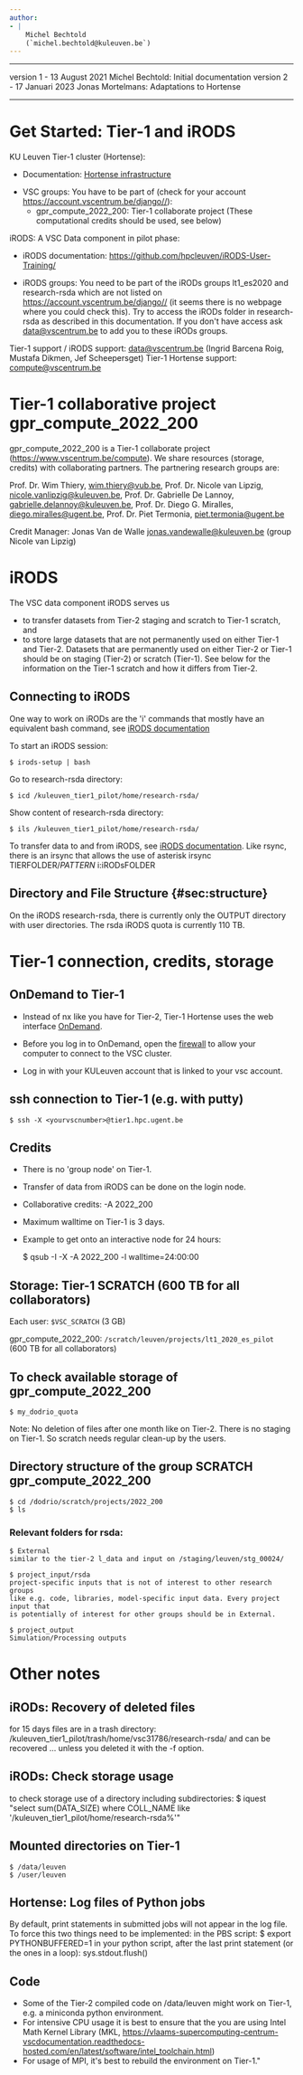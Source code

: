 ```yaml
---
author:
- |
    Michel Bechtold
    (`michel.bechtold@kuleuven.be`)
---
```


  ----------- -------------- ---------------------------------------------------------------------------------------------------------
  version 1   - 13 August 2021   Michel Bechtold: Initial documentation
  version 2   - 17 Januari 2023  Jonas Mortelmans: Adaptations to Hortense
  ----------- -------------- ---------------------------------------------------------------------------------------------------------



Get Started: Tier-1 and iRODS
======================

KU Leuven Tier-1 cluster (Hortense):

-   Documentation: [Hortense infrastructure](https://docs.vscentrum.be/en/latest/gent/tier1_hortense.html)

* VSC groups: You have to be part of (check for your account https://account.vscentrum.be/django//):
  * gpr_compute_2022_200: Tier-1 collaborate project (These computational credits should be used, see below)

iRODS: A VSC Data component in pilot phase:

-   iRODS documentation: <https://github.com/hpcleuven/iRODS-User-Training/>

* iRODS groups: You need to be part of the iRODs groups lt1_es2020 and research-rsda which are not listed on https://account.vscentrum.be/django// (it seems there is no webpage where you could check this). Try to access the iRODs folder in research-rsda as described in this documentation. If you don't have access ask data@vscentrum.be to add you to these iRODs groups.

Tier-1 support / iRODS support: data@vscentrum.be (Ingrid Barcena Roig, Mustafa Dikmen, Jef Scheepersget)
Tier-1 Hortense support: compute@vscentrum.be


Tier-1 collaborative project gpr_compute_2022_200
======================

gpr_compute_2022_200 is a Tier-1 collaborate project (https://www.vscentrum.be/compute). We share resources (storage, credits) with collaborating partners. The partnering research groups are:

Prof. Dr. Wim Thiery, wim.thiery@vub.be, Prof. Dr. Nicole van Lipzig, nicole.vanlipzig@kuleuven.be, Prof. Dr. Gabrielle De Lannoy, gabrielle.delannoy@kuleuven.be, Prof. Dr. Diego G. Miralles, diego.miralles@ugent.be, Prof. Dr. Piet Termonia, piet.termonia@ugent.be

Credit Manager: Jonas Van de Walle <jonas.vandewalle@kuleuven.be> (group Nicole van Lipzig)

iRODS
======================

The VSC data component iRODS serves us

* to transfer datasets from Tier-2 staging and scratch to Tier-1 scratch, and
* to store large datasets that are not permanently used on either Tier-1 and Tier-2. Datasets that are permanently used on either Tier-2 or Tier-1 should be on staging (Tier-2) or scratch (Tier-1). See below for the information on the Tier-1 scratch and how it differs from Tier-2. 
  
Connecting to iRODS
-----------------
One way to work on iRODs are the 'i' commands that mostly have an equivalent bash command, see [iRODS documentation](https://github.com/hpcleuven/iRODS-User-Training/)

To start an iRODS session:

    $ irods-setup | bash

Go to research-rsda directory:

    $ icd /kuleuven_tier1_pilot/home/research-rsda/

Show content of research-rsda directory:

    $ ils /kuleuven_tier1_pilot/home/research-rsda/
    
To transfer data to and from iRODS, see [iRODS documentation](https://github.com/hpcleuven/iRODS-User-Training/).
Like rsync, there is an irsync that allows the use of asterisk
irsync TIERFOLDER/*PATTERN* i:iRODsFOLDER
   
Directory and File Structure {#sec:structure}
-----------------
On the iRODS research-rsda, there is currently only the OUTPUT directory with user directories.
The rsda iRODS quota is currently 110 TB.

Tier-1 connection, credits, storage
======================
  
OnDemand to Tier-1
-----------------

-   Instead of nx like you have for Tier-2, Tier-1 Hortense uses the web interface [OnDemand](https://tier1.hpc.ugent.be/pun/sys/dashboard).

-   Before you log in to OnDemand, open the [firewall](https://firewall.vscentrum.be/) to allow your computer to connect to the VSC cluster.

-   Log in with your KULeuven account that is linked to your vsc account. 

ssh connection to Tier-1 (e.g. with putty)
-----------------

    $ ssh -X <yourvscnumber>@tier1.hpc.ugent.be
  
Credits 
-----------------

*  There is no 'group node' on Tier-1.

*  Transfer of data from iRODS can be done on the login node. 

*  Collaborative credits: -A 2022_200

*  Maximum walltime on Tier-1 is 3 days. 

*  Example to get onto an interactive node for 24 hours:
  
    $ qsub -I -X -A 2022_200 -l walltime=24:00:00

Storage: Tier-1 SCRATCH (600 TB for all collaborators)
-----------------

  Each user: `$VSC_SCRATCH` (3 GB)
  
  gpr_compute_2022_200: `/scratch/leuven/projects/lt1_2020_es_pilot` (600 TB for all collaborators)

## To check available storage of gpr_compute_2022_200
    $ my_dodrio_quota

Note: No deletion of files after one month like on Tier-2. There is no staging on Tier-1. So scratch needs regular clean-up by the users.

## Directory structure of the group SCRATCH gpr_compute_2022_200
    $ cd /dodrio/scratch/projects/2022_200
    $ ls
    
### Relevant folders for rsda:
    $ External
    similar to the tier-2 l_data and input on /staging/leuven/stg_00024/
    
    $ project_input/rsda
    project-specific inputs that is not of interest to other research groups 
    like e.g. code, libraries, model-specific input data. Every project input that 
    is potentially of interest for other groups should be in External.
    
    $ project_output
    Simulation/Processing outputs
    

Other notes
======================

## iRODs: Recovery of deleted files
for 15 days files are in a trash directory:
/kuleuven_tier1_pilot/trash/home/vsc31786/research-rsda/
and can be recovered ... unless you deleted it with the -f option.

## iRODs: Check storage usage
to check storage use of a directory including subdirectories:
$ iquest "select sum(DATA_SIZE) where COLL_NAME like '/kuleuven_tier1_pilot/home/research-rsda%'"

## Mounted directories on Tier-1
    $ /data/leuven 
    $ /user/leuven 

## Hortense: Log files of Python jobs
By default, print statements in submitted jobs will not appear in the log file. To force this two things need to be implemented:
    in the PBS script: $ export PYTHONBUFFERED=1
    in your python script, after the last print statement (or the ones in a loop): sys.stdout.flush()

## Code
*  Some of the Tier-2 compiled code on /data/leuven might work on Tier-1, e.g. a miniconda python environment. 
*  For intensive CPU usage it is best to ensure that the you are using Intel Math Kernel Library (MKL, https://vlaams-supercomputing-centrum-vscdocumentation.readthedocs-hosted.com/en/latest/software/intel_toolchain.html) 
*  For usage of MPI, it's best to rebuild the environment on Tier-1."
